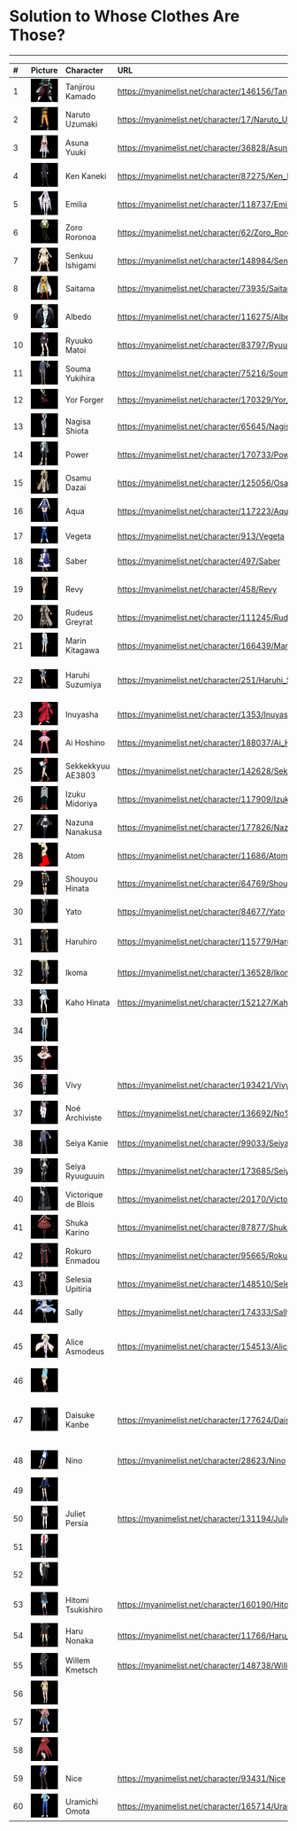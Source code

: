 # Solution to Whose Clothes Are Those?

___

| # | Picture | Character | URL | Anime |
| :--- | :---: | :--- | :--- | :---: |
| 1 | ![Question 1](images/Question%201.png "Question 1") | Tanjirou Kamado | https://myanimelist.net/character/146156/Tanjirou_Kamado | Demon Slayer |
| 2 | ![Question 2](images/Question%202.png "Question 2") | Naruto Uzumaki | https://myanimelist.net/character/17/Naruto_Uzumaki | Naruto |
| 3 | ![Question 3](images/Question%203.png "Question 3") | Asuna Yuuki | https://myanimelist.net/character/36828/Asuna_Yuuki | Sword Art Online |
| 4 | ![Question 4](images/Question%204.png "Question 4") | Ken Kaneki | https://myanimelist.net/character/87275/Ken_Kaneki | Tokyo Ghoul |
| 5 | ![Question 5](images/Question%205.png "Question 5") | Emilia | https://myanimelist.net/character/118737/Emilia | Re:Zero |
| 6 | ![Question 6](images/Question%206.png "Question 6") | Zoro Roronoa | https://myanimelist.net/character/62/Zoro_Roronoa | One Piece |
| 7 | ![Question 7](images/Question%207.png "Question 7") | Senkuu Ishigami | https://myanimelist.net/character/148984/Senkuu_Ishigami | Dr. Stone |
| 8 | ![Question 8](images/Question%208.png "Question 8") | Saitama | https://myanimelist.net/character/73935/Saitama | One Punch Man |
| 9 | ![Question 9](images/Question%209.png "Question 9") | Albedo | https://myanimelist.net/character/116275/Albedo | Overlord |
| 10 | ![Question 10](images/Question%2010.png "Question 10") | Ryuuko Matoi | https://myanimelist.net/character/83797/Ryuuko_Matoi | Kill la Kill |
| 11 | ![Question 11](images/Question%2011.png "Question 11") | Souma Yukihira | https://myanimelist.net/character/75216/Souma_Yukihira | Food Wars! |
| 12 | ![Question 12](images/Question%2012.png "Question 12") | Yor Forger | https://myanimelist.net/character/170329/Yor_Forger | Spy x Family |
| 13 | ![Question 13](images/Question%2013.png "Question 13") | Nagisa Shiota | https://myanimelist.net/character/65645/Nagisa_Shiota | Assassination Classroom |
| 14 | ![Question 14](images/Question%2014.png "Question 14") | Power | https://myanimelist.net/character/170733/Power | Chainsaw Man |
| 15 | ![Question 15](images/Question%2015.png "Question 15") | Osamu Dazai | https://myanimelist.net/character/125056/Osamu_Dazai | Bungou Stray Dogs |
| 16 | ![Question 16](images/Question%2016.png "Question 16") | Aqua | https://myanimelist.net/character/117223/Aqua | Konosuba |
| 17 | ![Question 17](images/Question%2017.png "Question 17") | Vegeta | https://myanimelist.net/character/913/Vegeta | Dragon Ball Z |
| 18 | ![Question 18](images/Question%2018.png "Question 18") | Saber | https://myanimelist.net/character/497/Saber | Fate/Stay Night |
| 19 | ![Question 19](images/Question%2019.png "Question 19") | Revy | https://myanimelist.net/character/458/Revy | Black Lagoon |
| 20 | ![Question 20](images/Question%2020.png "Question 20") | Rudeus Greyrat | https://myanimelist.net/character/111245/Rudeus_Greyrat | Mushoku Tensei |
| 21 | ![Question 21](images/Question%2021.png "Question 21") | Marin Kitagawa | https://myanimelist.net/character/166439/Marin_Kitagawa | My Dress-Up Darling |
| 22 | ![Question 22](images/Question%2022.png "Question 22") | Haruhi Suzumiya | https://myanimelist.net/character/251/Haruhi_Suzumiya | The Melancholy of Haruhi Suzumiya |
| 23 | ![Question 23](images/Question%2023.png "Question 23") | Inuyasha | https://myanimelist.net/character/1353/Inuyasha | Inuyasha |
| 24 | ![Question 24](images/Question%2024.png "Question 24") | Ai Hoshino | https://myanimelist.net/character/188037/Ai_Hoshino | Oshi no Ko |
| 25 | ![Question 25](images/Question%2025.png "Question 25") | Sekkekkyuu AE3803 | https://myanimelist.net/character/142628/Sekkekkyuu_AE3803 | Cells at Work! |
| 26 | ![Question 26](images/Question%2026.png "Question 26") | Izuku Midoriya | https://myanimelist.net/character/117909/Izuku_Midoriya | My Hero Academia |
| 27 | ![Question 27](images/Question%2027.png "Question 27") | Nazuna Nanakusa | https://myanimelist.net/character/177826/Nazuna_Nanakusa | Call of the Night |
| 28 | ![Question 28](images/Question%2028.png "Question 28") | Atom | https://myanimelist.net/character/11686/Atom | Astro Boy |
| 29 | ![Question 29](images/Question%2029.png "Question 29") | Shouyou Hinata | https://myanimelist.net/character/64769/Shouyou_Hinata | Haikyuu!! |
| 30 | ![Question 30](images/Question%2030.png "Question 30") | Yato | https://myanimelist.net/character/84677/Yato | Noragami |
| 31 | ![Question 31](images/Question%2031.png "Question 31") | Haruhiro | https://myanimelist.net/character/115779/Haruhiro | Grimgar of Fantasy and Ash |
| 32 | ![Question 32](images/Question%2032.png "Question 32") | Ikoma | https://myanimelist.net/character/136528/Ikoma | Kabaneri of the Iron Fortress |
| 33 | ![Question 33](images/Question%2033.png "Question 33") | Kaho Hinata | https://myanimelist.net/character/152127/Kaho_Hinata | Blend S |
| 34 | ![Question 34](images/Question%2034.png "Question 34") |  | | |
| 35 | ![Question 35](images/Question%2035.png "Question 35") |  | | |
| 36 | ![Question 36](images/Question%2036.png "Question 36") | Vivy | https://myanimelist.net/character/193421/Vivy | Vivy: Fluorite Eye's Song |
| 37 | ![Question 37](images/Question%2037.png "Question 37") | Noé Archiviste | https://myanimelist.net/character/136692/No%C3%A9_Archiviste | The Case Study of Vanitas |
| 38 | ![Question 38](images/Question%2038.png "Question 38") | Seiya Kanie | https://myanimelist.net/character/99033/Seiya_Kanie | Amagi Brilliant Park |
| 39 | ![Question 39](images/Question%2039.png "Question 39") | Seiya Ryuuguuin | https://myanimelist.net/character/173685/Seiya_Ryuuguuin | Cautious Hero |
| 40 | ![Question 40](images/Question%2040.png "Question 40") | Victorique de Blois | https://myanimelist.net/character/20170/Victorique_de_Blois | Gosick |
| 41 | ![Question 41](images/Question%2041.png "Question 41") | Shuka Karino | https://myanimelist.net/character/87877/Shuka_Karino | Darwin's Game |
| 42 | ![Question 42](images/Question%2042.png "Question 42") | Rokuro Enmadou | https://myanimelist.net/character/95665/Rokuro_Enmadou | Twin Star Exorcists |
| 43 | ![Question 43](images/Question%2043.png "Question 43") | Selesia Upitiria | https://myanimelist.net/character/148510/Selesia_Upitiria | Re:Creators |
| 44 | ![Question 44](images/Question%2044.png "Question 44") | Sally | https://myanimelist.net/character/174333/Sally | BOFURI |
| 45 | ![Question 45](images/Question%2045.png "Question 45") | Alice Asmodeus | https://myanimelist.net/character/154513/Alice_Asmodeus | Welcome to Demon School! Iruma-kun |
| 46 | ![Question 46](images/Question%2046.png "Question 46") |  | | |
| 47 | ![Question 47](images/Question%2047.png "Question 47") | Daisuke Kanbe | https://myanimelist.net/character/177624/Daisuke_Kanbe | The Millionaire Detective - Balance: UNLIMITED |
| 48 | ![Question 48](images/Question%2048.png "Question 48") | Nino | https://myanimelist.net/character/28623/Nino | Arakawa Under the Bridge |
| 49 | ![Question 49](images/Question%2049.png "Question 49") |  | | |
| 50 | ![Question 50](images/Question%2050.png "Question 50") | Juliet Persia | https://myanimelist.net/character/131194/Juliet_Persia | Boarding School Juliet |
| 51 | ![Question 51](images/Question%2051.png "Question 51") |  | | |
| 52 | ![Question 52](images/Question%2052.png "Question 52") |  | | |
| 53 | ![Question 53](images/Question%2053.png "Question 53") | Hitomi Tsukishiro | https://myanimelist.net/character/160190/Hitomi_Tsukishiro | Iroduku: The World in Colors |
| 54 | ![Question 54](images/Question%2054.png "Question 54") | Haru Nonaka | https://myanimelist.net/character/11766/Haru_Nonaka | Sing "Yesterday" for Me |
| 55 | ![Question 55](images/Question%2055.png "Question 55") | Willem Kmetsch | https://myanimelist.net/character/148738/Willem_Kmetsch | SukaSuka |
| 56 | ![Question 56](images/Question%2056.png "Question 56") |  | | |
| 57 | ![Question 57](images/Question%2057.png "Question 57") |  | | |
| 58 | ![Question 58](images/Question%2058.png "Question 58") |  | | |
| 59 | ![Question 59](images/Question%2059.png "Question 59") | Nice | https://myanimelist.net/character/93431/Nice | Hamatora |
| 60 | ![Question 60](images/Question%2060.png "Question 60") | Uramichi Omota | https://myanimelist.net/character/165714/Uramichi_Omota | Uramichi Oniisan |
